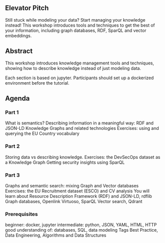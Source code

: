 ## Elevator Pitch

Still stuck while modeling your data? Start managing your knowledge instead!
This workshop introduces tools and techniques to get the best of your information,
including graph databases, RDF, SparQL and vector embeddings.

## Abstract

This workshop introduces knowledge management tools and techniques,
showing how to describe knowledge instead of just modeling data.

Each section is based on jupyter. Participants should set up a dockerized
environment before the tutorial.

## Agenda

### Part 1

What is semantics? Describing information in a meaningful way: RDF and JSON-LD
Knowledge Graphs and related technologies
Exercises: using and querying the EU Country vocabulary

### Part 2

Storing data vs describing knowledge.
Exercises: the DevSecOps dataset as a Knowledge Graph
Getting security insights using SparQL

### Part 3

Graphs and semantic search: mixing Graph and Vector databases
Exercises: the EU Recruitment dataset (ESCO) and CV analysis
You will learn about
Resource Description Framework (RDF) and JSON-LD, rdflib
Graph databases, Openlink Virtuoso, SparQL
Vector search, Qdrant

### Prerequisites

beginner: docker, jupyter
intermediate: python, JSON, YAML, HTML, HTTP
good understanding of: databases, SQL, data modeling
Tags
Best Practice, Data Engineering, Algorithms and Data Structures
